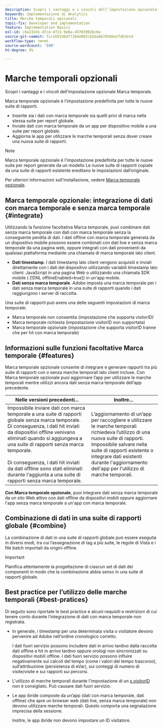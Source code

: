 ```yaml
---
description: Scopri i vantaggi e i vincoli dell’impostazione opzionale Marca temporale.
keywords: Implementazione di Analytics
title: Marche temporali opzionali
topic-fix: Developer and implementation
feature: Implementation Basics
exl-id: c6a232d1-d7ce-4f21-9e8a-45703992bc6e
source-git-commit: fcc165536d77284e002cb2ba6b7856be1fdb3e14
workflow-type: tm+mt
source-wordcount: '599'
ht-degree: 9%

---
```


# Marche temporali opzionali

Scopri i vantaggi e i vincoli dell’impostazione opzionale Marca temporale.

<!-- Hide video as it is not adding a lot according to feedback from customer in feedback report January 2025.

>[!BEGINSHADEBOX]

See ![VideoCheckedOut](/help/assets/icons/VideoCheckedOut.svg) [Timestamps Optional](https://video.tv.adobe.com/v/335740?quality=12&learn=on){target="_blank"} for a demo video.

>[!ENDSHADEBOX]
-->


Marca temporale opzionale è l’impostazione predefinita per tutte le nuove suite di rapporti.

* Inserite sia i dati con marca temporale sia quelli privi di marca nella stessa suite per report globale.
* Inviate dati con marca temporale da un app per dispositivo mobile a una suite per report globale.
* Aggiorna le app per utilizzare le marche temporali senza dover creare una nuova suite di rapporti.

>[!NOTE]
>
>Marca temporale opzionale è l&#39;impostazione predefinita per tutte le nuove suite per report generate da un modello Le nuove suite di rapporti copiate da una suite di rapporti esistente ereditano le impostazioni dall’originale.

Per ulteriori informazioni sull&#39;installazione, vedere [Marca temporale opzionale](/help/technotes/timestamps-optional.md).

## Marca temporale opzionale: integrazione di dati con marca temporale e senza marca temporale {#integrate}

Utilizzando la funzione facoltativa Marca temporale, puoi combinare dati senza marca temporale con dati con marca temporale senza la conseguente perdita di dati. I dati offline con marca temporale generata da un dispositivo mobile possono essere combinati con dati live e senza marca temporale da una pagina web, oppure integrati con dati provenienti da qualsiasi piattaforma mediante una chiamata di marca temporale lato client.

* **Dati timestamp**. I dati timestamp lato client vengono acquisiti e inviati direttamente con i dati del dispositivo utilizzando variabili timestamp lato client: JavaScript in una pagina Web o utilizzando una chiamata SDK mobile ( [!DNL offlineEnabled=true]) in un&#39;app mobile.
* **Dati senza marca temporale**. Adobe imposta una marca temporale per i dati senza marca temporale in una suite di rapporti quando i dati raggiungono i server di raccolta.

Una suite di rapporti può avere una delle seguenti impostazioni di marca temporale:

* Marca temporale non consentita (impostazione che supporta visitorID)
* Marca temporale richiesta (impostazione visitorID non supportata)
* Marca temporale opzionale (impostazione che supporta visitorID tranne che per hit con marca temporale)

## Informazioni sulle funzioni facoltative Marca temporale {#features}

Marca temporale opzionale consente di integrare e generare rapporti tra più suite di rapporti con o senza marche temporali lato client incluse. Con Marca temporale opzionale puoi aggiornare l’app per utilizzare le marche temporali mentre utilizzi ancora dati senza marca temporale dell’app precedente.

| Nelle versioni precedenti... | Inoltre... |
|--- |--- |
| Impossibile inviare dati con marca temporale a una suite di rapporti globale senza marca temporale. Di conseguenza, i dati hit inviati da dispositivi offline venivano eliminati quando si aggiungeva a una suite di rapporti senza marca temporale. <br/><br/>Di conseguenza, i dati hit inviati da dati offline sono stati eliminati durante l&#39;aggiunta a una suite di rapporti senza marca temporale. | L’aggiornamento di un’app per raccogliere e utilizzare le marche temporali richiedeva l’utilizzo di una nuova suite di rapporti. <br/>Impossibile salvare nella suite di rapporti esistente o integrare dati esistenti durante l&#39;aggiornamento dell&#39;app per l&#39;utilizzo di marche temporali. |

**Con Marca temporale opzionale**, puoi integrare dati senza marca temporale da un sito Web attivo con dati offline da dispositivi mobili oppure aggiornare l&#39;app senza marca temporale a un&#39;app con marca temporale.

## Combinazione di dati in una suite di rapporti globale {#combine}

La combinazione di dati in una suite di rapporti globale può essere eseguita in diversi modi, tra cui l’assegnazione di tag a più suite, le regole di Vista e i file batch importati da origini offline.

>[!IMPORTANT]
>
>Pianifica attentamente la progettazione di ciascun set di dati dei componenti in modo che la combinazione abbia senso in una suite di rapporti globale.

## Best practice per l’utilizzo delle marche temporali {#best-pratices}

Di seguito sono riportate le best practice e alcuni requisiti e restrizioni di cui tenere conto durante l’integrazione di dati con marca temporale non registrata.

* In generale, i timestamp per una determinata visita o visitatore devono pervenire ad Adobe nell’ordine cronologico corretto.

  I dati fuori servizio possono includere dati in arrivo tardivo dalla raccolta dati offline e hit in arrivo tardivo oppure orologi non sincronizzati su dispositivi mobili offline. I dati fuori servizio possono influire negativamente sui calcoli del tempo (come i valori del tempo trascorso), sull’attribuzione (persistenza di eVar), sui conteggi di numero di visite/visite e sui rapporti sui percorsi.

* L&#39;utilizzo di marche temporali durante l&#39;impostazione di un [s.visitorID](/help/implement/vars/config-vars/visitorid.md) non è consigliato. Può causare dati fuori servizio.

* Le app ibride composte da un’app (dati con marca temporale, dati offline) che apre un browser web (dati live, senza marca temporale) non devono utilizzare marche temporali. Questo comporta una segnalazione imprecisa della sessione.

  Inoltre, le app ibride non devono impostare un ID visitatore.
